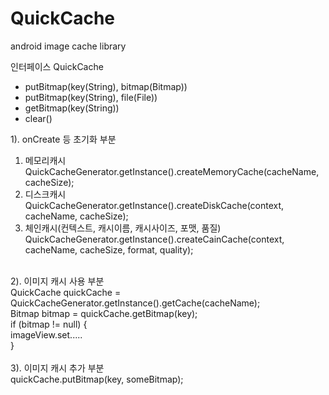# QuickCache
android image cache library

인터페이스 QuickCache
* putBitmap(key(String), bitmap(Bitmap))
* putBitmap(key(String), file(File))
* getBitmap(key(String))
* clear()

1). onCreate 등 초기화 부분<br />
1. 메모리캐시<br />
QuickCacheGenerator.getInstance().createMemoryCache(cacheName, cacheSize);<br />
2. 디스크캐시<br />
QuickCacheGenerator.getInstance().createDiskCache(context, cacheName, cacheSize);<br />
3. 체인캐시(컨텍스트, 캐시이름, 캐시사이즈, 포맷, 품질)<br />
QuickCacheGenerator.getInstance().createCainCache(context, cacheName, cacheSize, format, quality);<br />
<br />
2). 이미지 캐시 사용 부분<br />
QuickCache quickCache = QuickCacheGenerator.getInstance().getCache(cacheName);<br />
Bitmap bitmap = quickCache.getBitmap(key);<br />
if (bitmap != null) {<br />
	imageView.set.....<br />
}<br />
<br />
3). 이미지 캐시 추가 부분<br />
quickCache.putBitmap(key, someBitmap);<br />
